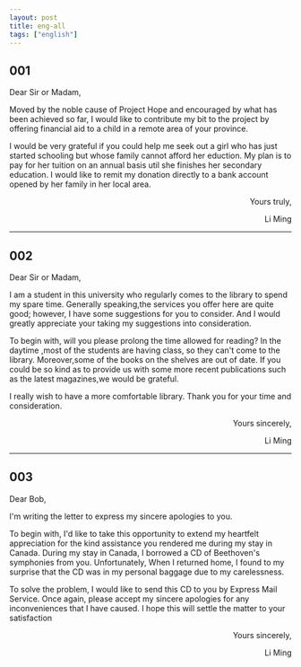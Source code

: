 ```yaml
---
layout: post
title: eng-all
tags: ["english"]
---
```

## 001

Dear Sir or Madam,  

Moved by the noble cause of Project Hope and encouraged by what has been achieved so far, I would like to contribute my bit to the project by offering financial aid to a child in a remote area of your province.

I would be very grateful if you could help me seek out a girl who has just started schooling but whose family cannot afford her eduction. My plan is to pay for her tuition on an annual basis util she finishes her secondary education. I would like to remit my donation directly to a bank account opened by her family in her local area.

<p style="text-align:right">Yours truly,</p>
<p style="text-align:right">Li Ming</p>

---

## 002

<p>Dear Sir or Madam,</p>
   <p>I am a student in this university who regularly comes to the library to spend my spare time. Generally speaking,the services you offer here are quite good; however, I have some suggestions for you to consider. And I would greatly appreciate your taking my suggestions into consideration.</p>
   <p>To begin with, will you please prolong the time allowed for reading? In the daytime ,most of the students are having class, so they can't come to the library. Moreover,some of the books on the shelves are out of date. If you could be so kind as to provide us with some more recent publications such as the latest magazines,we would be grateful.</p>
   <p>I really wish to have a more comfortable library. Thank you for your time and consideration.</p>
<p style="text-align:right">Yours sincerely,</p>
<p style="text-align:right">Li Ming</p>

---

## 003
<p>Dear Bob,</p>
<p>I'm writing the letter to express my sincere apologies to you.</p>
<p>To begin with, I'd like to take this opportunity to extend my heartfelt appreciation for the kind assistance you rendered me during my stay in Canada. During my stay in Canada, I borrowed a CD of Beethoven's symphonies from you. Unfortunately, When I returned home, I found to my surprise that the CD was in my personal baggage due to my carelessness.</p>
<p>To solve the problem, I would like to send this CD to you by Express Mail Service. Once again, please accept my sincere apologies for any inconveniences that I have caused. I hope this will settle the matter to your satisfaction</p>
<p style="text-align:right">Yours sincerely,</p>
<p style="text-align:right">Li Ming</p>